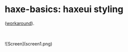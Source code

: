 haxe-basics: haxeui styling
=========================

([workaround](https://github.com/haxeui/haxeui-core/issues/160#issuecomment-330496273)).

<br/>
<br/>
![Screen](screen1.png)
